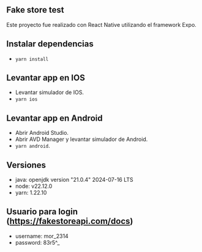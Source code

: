 ## Fake store test

Este proyecto fue realizado con React Native utilizando el framework Expo.

## Instalar dependencias

- `yarn install`

## Levantar app en IOS

- Levantar simulador de IOS.
- `yarn ios`

## Levantar app en Android

- Abrir Android Studio.
- Abrir AVD Manager y levantar simulador de Android.
- `yarn android`.

## Versiones

- java: openjdk version "21.0.4" 2024-07-16 LTS
- node: v22.12.0
- yarn: 1.22.10

## Usuario para login (https://fakestoreapi.com/docs)
- username: mor_2314
- password: 83r5^_
